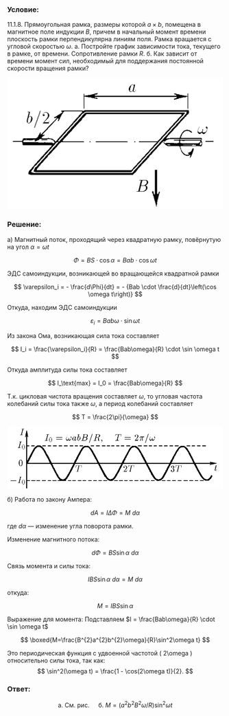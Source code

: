 ###  Условие: 

$11.1.8.$ Прямоугольная рамка, размеры которой $a\times b$, помещена в магнитное поле индукции $B$, причем в начальный момент времени плоскость рамки перпендикулярна линиям поля. Рамка вращается с угловой скоростью $\omega$. 
а. Постройте график зависимости тока, текущего в рамке, от времени. Сопротивление рамки $R$. 
б. Как зависит от времени момент сил, необходимый для поддержания постоянной скорости вращения рамки? 

![К задаче $11.1.8$|555x336, 40%](../../img/11.1.8/11.1.8.png)

###  Решение: 

а) Магнитный поток, проходящий через квадратную рамку, повёрнутую на угол $\alpha=\omega t$

$$
\Phi = BS \cdot \cos\alpha = Bab \cdot \cos \omega t
$$

ЭДС самоиндукции, возникающей во вращающейся квадратной рамки

$$
\varepsilon_i = - \frac{d\Phi}{dt} = - {Bab \cdot \frac{d}{dt}\left(\cos \omega t\right)}
$$

Откуда, находим ЭДС самоиндукции

$$
\varepsilon_i = Bab\omega \cdot \sin \omega t
$$

Из закона Ома, возникающая сила тока составляет

$$
I_i =  \frac{\varepsilon_i}{R} = \frac{Bab\omega}{R} \cdot \sin \omega t
$$

Откуда амплитуда силы тока составляет

$$
I_\text{max} = I_0 = \frac{Bab\omega}{R}
$$

Т.к. цикловая чистота вращения составляет $\omega$, то угловая частота колебаний силы тока также $\omega$, а период колебаний составляет

$$
T = \frac{2\pi}{\omega}
$$

![К ответу $11.1.8$|921x264, 50%](../../img/11.1.8/11.1.8s.png)

б) Работа по закону Ампера:

$$
dA = I \Delta \Phi = M~ d \alpha
$$

где $d\alpha$ — изменение угла поворота рамки.

Изменение магнитного потока:

$$
d \Phi = BS\sin\alpha~d\alpha
$$

Связь момента и силы тока:

$$
I BS\sin\alpha~d\alpha=M~d\alpha 
$$

откуда:

$$
M=IBS\sin\alpha 
$$

Выражение для момента: Подставляем $I = \frac{Bab\omega}{R} \cdot \sin \omega t$

$$
\boxed{M=\frac{B^{2}a^{2}b^{2}\omega}{R}\sin^2\omega t}
$$

Это периодическая функция с удвоенной частотой \( 2\omega \) относительно силы тока, так как:
$$
\sin^2(\omega t) = \frac{1 - \cos(2\omega t)}{2}.
$$
   
###  Ответ: 

$$
\text{a. См. рис. }\quad\mathrm{б.~}M=(a^2b^2B^2\omega/R)\sin^2\omega t
$$



